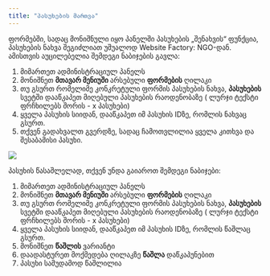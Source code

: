 ```yaml
---
title: "პასუხების მართვა"
---
```


ფორმებში, სადაც მონიშნული იყო პანელში პასუხების „შენახვის“ ფუნქცია, პასუხების ნახვა შეგიძლიათ უშუალოდ Website Factory:
NGO-დან. ამისთვის აუცილებელია შემდეგი ნაბიჯების გავლა:

1) მიმართეთ ადმინისტრაციულ პანელს
2) მონიშნეთ **მთავარ მენიუში** არსებული **ფორმების** ღილაკი
3) თუ გსურთ რომელიმე კონკრეტული ფორმის პასუხების ნახვა, **პასუხების** სვეტში დააწკაპეთ მიღებული პასუხების რაოდენობაზე (
   ლურჯი ტექსტი ფრჩხილებს შორის - x პასუხები)
4) ყველა პასუხის სიიდან, დააწკაპეთ იმ პასუხის IDზე, რომლის ნახვაც გსურთ.
5) თქვენ გადახვალთ გვერდზე, სადაც ჩამოთვლილია ყველა კითხვა და შესაბამისი პასუხი.

<a href="/build/help/025.png">
    <img src="/build/help/025.png" />
</a>

პასუხის წასაშლელად, თქვენ უნდა გაიაროთ შემდეგი ნაბიჯები:

1) მიმართეთ ადმინისტრაციულ პანელს
2) მონიშნეთ **მთავარ მენიუში** არსებული **ფორმების** ღილაკი
3) თუ გსურთ რომელიმე კონკრეტული ფორმის პასუხების ნახვა, **პასუხების** სვეტში დააწკაპეთ მიღებული პასუხების რაოდენობაზე (
   ლურჯი ტექსტი ფრჩხილებს შორის - x პასუხები)
4) ყველა პასუხის სიიდან, დააწკაპეთ იმ პასუხის IDზე, რომლის წაშლაც გსურთ.
5) მონიშნეთ **წაშლის** ვარიანტი
6) დაადასტურეთ მოქმედება ღილაკზე **წაშლა** დაწკაპუნებით
7) პასუხი სამუდამოდ წაშლილია
